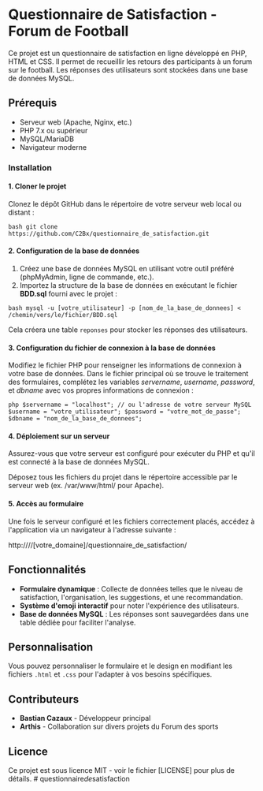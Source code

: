 # Questionnaire de Satisfaction - Forum de Football

Ce projet est un questionnaire de satisfaction en ligne développé en PHP, HTML et CSS. Il permet de recueillir les retours des participants à un forum sur le football. Les réponses des utilisateurs sont stockées dans une base de données MySQL.

## Prérequis

- Serveur web (Apache, Nginx, etc.)
- PHP 7.x ou supérieur
- MySQL/MariaDB
- Navigateur moderne

### Installation

#### 1. Cloner le projet

Clonez le dépôt GitHub dans le répertoire de votre serveur web local ou distant :

`bash
git clone https://github.com/C2Bx/questionnaire_de_satisfaction.git
`

#### 2. Configuration de la base de données

1. Créez une base de données MySQL en utilisant votre outil préféré (phpMyAdmin, ligne de commande, etc.).
2. Importez la structure de la base de données en exécutant le fichier **BDD.sql** fourni avec le projet :

`bash
mysql -u [votre_utilisateur] -p [nom_de_la_base_de_donnees] < /chemin/vers/le/fichier/BDD.sql
`

Cela créera une table `reponses` pour stocker les réponses des utilisateurs.

#### 3. Configuration du fichier de connexion à la base de données

Modifiez le fichier PHP pour renseigner les informations de connexion à votre base de données. Dans le fichier principal où se trouve le traitement des formulaires, complétez les variables $servername$, $username$, $password$, et $dbname$ avec vos propres informations de connexion :

`php
$servername = "localhost"; // ou l'adresse de votre serveur MySQL
$username = "votre_utilisateur";
$password = "votre_mot_de_passe";
$dbname = "nom_de_la_base_de_donnees";
`

#### 4. Déploiement sur un serveur

Assurez-vous que votre serveur est configuré pour exécuter du PHP et qu'il est connecté à la base de données MySQL.

Déposez tous les fichiers du projet dans le répertoire accessible par le serveur web (ex. /var/www/html/ pour Apache).

#### 5. Accès au formulaire

Une fois le serveur configuré et les fichiers correctement placés, accédez à l'application via un navigateur à l'adresse suivante :

http:////[votre_domaine]/questionnaire_de_satisfaction/

## Fonctionnalités

- **Formulaire dynamique** : Collecte de données telles que le niveau de satisfaction, l'organisation, les suggestions, et une recommandation.
- **Système d'emoji interactif** pour noter l'expérience des utilisateurs.
- **Base de données MySQL** : Les réponses sont sauvegardées dans une table dédiée pour faciliter l'analyse.

## Personnalisation

Vous pouvez personnaliser le formulaire et le design en modifiant les fichiers ``.html`` et ``.css`` pour l'adapter à vos besoins spécifiques.

## Contributeurs

- **Bastian Cazaux** - Développeur principal
- **Arthis** - Collaboration sur divers projets du Forum des sports

## Licence

Ce projet est sous licence MIT - voir le fichier [LICENSE] pour plus de détails.
#   q u e s t i o n n a i r e _ d e _ s a t i s f a c t i o n  
 